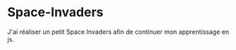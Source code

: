 # Space-Invaders

J'ai réaliser un petit Space Invaders afin de continuer mon apprentissage en js. 

